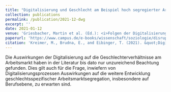```yaml
---
title: "Digitalisierung und Geschlecht am Beispiel hoch segregierter Arbeitsmarktbereiche"
collection: publications
permalink: /publication/2021-12-dwg
excerpt: ''
date: 2021-01-12
venue: 'Griesbacher, Martin et al. (Ed.): <i>Folgen der Digitalisierung im Dienstleistungssektor</i>. Campus Verlag.'
paperurl: 'https://www.campus.de/e-books/wissenschaft/soziologie/disruption_der_arbeit-17163.html'
citation: 'Kreimer, M., Brudna, E., and Eibinger, T. (2021). &quot;Digitalisierung und Geschlecht am Beispiel hoch segregierter Arbeitsmarktbereiche.&quot; In: Griesbacher, Martin et al. (Ed.): <i>Folgen der Digitalisierung im Dienstleistungssektor</i>. Campus Verlag.'
---
```

Die Auswirkungen der Digitalisierung auf die Geschlechterverhältnisse am Arbeitsmarkt haben in der Literatur bis dato nur unzureichend Beachtung gefunden. Dies gilt auch für die Frage, inwiefern von Digitalisierungsprozessen Auswirkungen auf die weitere Entwicklung geschlechtsspezifischer Arbeitsmarktsegregation, insbesondere auf Berufsebene, zu erwarten sind.
